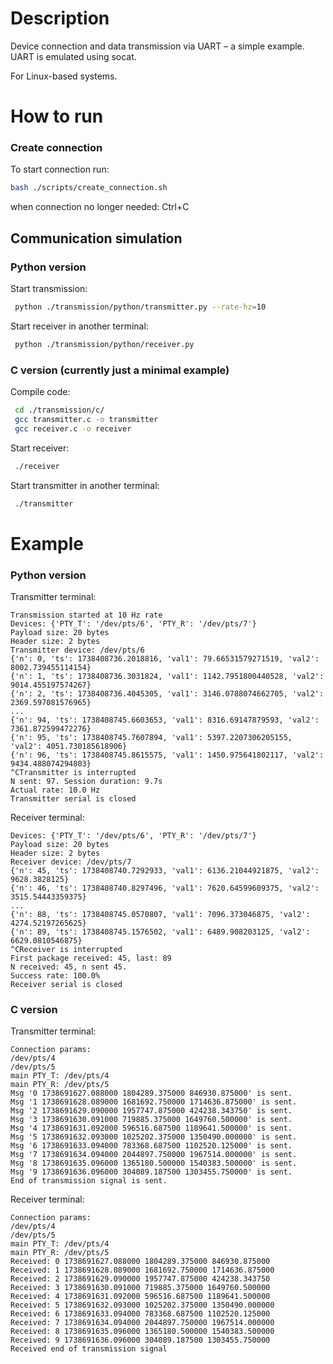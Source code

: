 # Description
Device connection and data transmission via UART – a simple example. 
UART is emulated using socat. 

For Linux-based systems.

# How to run

### Create connection
To start connection run:
```bash
bash ./scripts/create_connection.sh
```
when connection no longer needed: Ctrl+C

## Communication simulation
### Python version
Start transmission:
```bash
 python ./transmission/python/transmitter.py --rate-hz=10
```

Start receiver in another terminal:
```bash
 python ./transmission/python/receiver.py
```

### C version (currently just a minimal example)
Compile code:
```bash
 cd ./transmission/c/
 gcc transmitter.c -o transmitter
 gcc receiver.c -o receiver
```
Start receiver:
```bash
 ./receiver
```
Start transmitter in another terminal:
```bash
 ./transmitter
```

# Example
### Python version
Transmitter terminal:
```terminal
Transmission started at 10 Hz rate
Devices: {'PTY_T': '/dev/pts/6', 'PTY_R': '/dev/pts/7'}
Payload size: 20 bytes
Header size: 2 bytes
Transmitter device: /dev/pts/6
{'n': 0, 'ts': 1738408736.2018816, 'val1': 79.66531579271519, 'val2': 8002.739455114154}
{'n': 1, 'ts': 1738408736.3031824, 'val1': 1142.7951800440528, 'val2': 9014.455197574267}
{'n': 2, 'ts': 1738408736.4045305, 'val1': 3146.0788074662705, 'val2': 2369.597081576965}
...
{'n': 94, 'ts': 1738408745.6603653, 'val1': 8316.69147879593, 'val2': 7361.872599472276}
{'n': 95, 'ts': 1738408745.7607894, 'val1': 5397.2207306205155, 'val2': 4051.730185618906}
{'n': 96, 'ts': 1738408745.8615575, 'val1': 1450.975641802117, 'val2': 9434.488074294803}
^CTransmitter is interrupted
N sent: 97. Session duration: 9.7s
Actual rate: 10.0 Hz
Transmitter serial is closed
```
Receiver terminal:
```terminal
Devices: {'PTY_T': '/dev/pts/6', 'PTY_R': '/dev/pts/7'}
Payload size: 20 bytes
Header size: 2 bytes
Receiver device: /dev/pts/7
{'n': 45, 'ts': 1738408740.7292933, 'val1': 6136.21044921875, 'val2': 9628.3828125}
{'n': 46, 'ts': 1738408740.8297496, 'val1': 7620.64599609375, 'val2': 3515.54443359375}
...
{'n': 88, 'ts': 1738408745.0570807, 'val1': 7096.373046875, 'val2': 4274.52197265625}
{'n': 89, 'ts': 1738408745.1576502, 'val1': 6489.908203125, 'val2': 6629.0810546875}
^CReceiver is interrupted
First package received: 45, last: 89
N received: 45, n sent 45.
Success rate: 100.0%
Receiver serial is closed
```
### C version
Transmitter terminal:
```terminal
Connection params:
/dev/pts/4
/dev/pts/5
main PTY_T: /dev/pts/4
main PTY_R: /dev/pts/5
Msg '0 1738691627.088000 1804289.375000 846930.875000' is sent.
Msg '1 1738691628.089000 1681692.750000 1714636.875000' is sent.
Msg '2 1738691629.090000 1957747.875000 424238.343750' is sent.
Msg '3 1738691630.091000 719885.375000 1649760.500000' is sent.
Msg '4 1738691631.092000 596516.687500 1189641.500000' is sent.
Msg '5 1738691632.093000 1025202.375000 1350490.000000' is sent.
Msg '6 1738691633.094000 783368.687500 1102520.125000' is sent.
Msg '7 1738691634.094000 2044897.750000 1967514.000000' is sent.
Msg '8 1738691635.096000 1365180.500000 1540383.500000' is sent.
Msg '9 1738691636.096000 304089.187500 1303455.750000' is sent.
End of transmission signal is sent.
```
Receiver terminal:
```terminal
Connection params:
/dev/pts/4
/dev/pts/5
main PTY_T: /dev/pts/4
main PTY_R: /dev/pts/5
Received: 0 1738691627.088000 1804289.375000 846930.875000
Received: 1 1738691628.089000 1681692.750000 1714636.875000
Received: 2 1738691629.090000 1957747.875000 424238.343750
Received: 3 1738691630.091000 719885.375000 1649760.500000
Received: 4 1738691631.092000 596516.687500 1189641.500000
Received: 5 1738691632.093000 1025202.375000 1350490.000000
Received: 6 1738691633.094000 783368.687500 1102520.125000
Received: 7 1738691634.094000 2044897.750000 1967514.000000
Received: 8 1738691635.096000 1365180.500000 1540383.500000
Received: 9 1738691636.096000 304089.187500 1303455.750000
Received end of transmission signal
```
